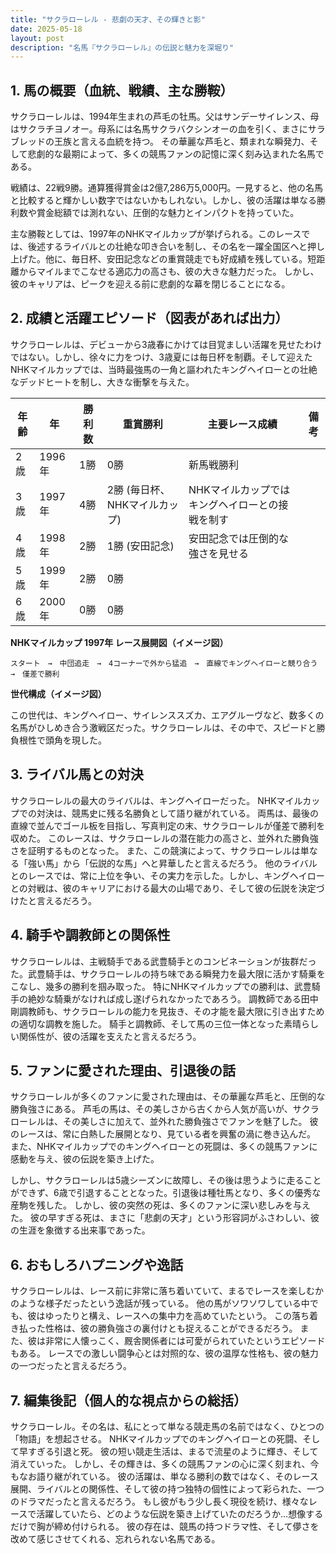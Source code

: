 ```yaml
---
title: "サクラローレル - 悲劇の天才、その輝きと影"
date: 2025-05-18
layout: post
description: "名馬『サクラローレル』の伝説と魅力を深堀り"
---
```


## 1. 馬の概要（血統、戦績、主な勝鞍）

サクラローレルは、1994年生まれの芦毛の牡馬。父はサンデーサイレンス、母はサクラチヨノオー。母系には名馬サクラバクシンオーの血を引く、まさにサラブレッドの王族と言える血統を持つ。  その華麗な芦毛と、類まれな瞬発力、そして悲劇的な最期によって、多くの競馬ファンの記憶に深く刻み込まれた名馬である。

戦績は、22戦9勝。通算獲得賞金は2億7,286万5,000円。一見すると、他の名馬と比較すると輝かしい数字ではないかもしれない。しかし、彼の活躍は単なる勝利数や賞金総額では測れない、圧倒的な魅力とインパクトを持っていた。

主な勝鞍としては、1997年のNHKマイルカップが挙げられる。このレースでは、後述するライバルとの壮絶な叩き合いを制し、その名を一躍全国区へと押し上げた。他に、毎日杯、安田記念などの重賞競走でも好成績を残している。短距離からマイルまでこなせる適応力の高さも、彼の大きな魅力だった。  しかし、彼のキャリアは、ピークを迎える前に悲劇的な幕を閉じることになる。


## 2. 成績と活躍エピソード（図表があれば出力）

サクラローレルは、デビューから3歳春にかけては目覚ましい活躍を見せたわけではない。しかし、徐々に力をつけ、3歳夏には毎日杯を制覇。そして迎えたNHKマイルカップでは、当時最強馬の一角と謳われたキングヘイローとの壮絶なデッドヒートを制し、大きな衝撃を与えた。

| 年齢 | 年 | 勝利数 | 重賞勝利 | 主要レース成績 | 備考 |
|---|---|---|---|---|---|
| 2歳 | 1996年 | 1勝 | 0勝 | 新馬戦勝利 |  |
| 3歳 | 1997年 | 4勝 | 2勝 (毎日杯、NHKマイルカップ) |  NHKマイルカップではキングヘイローとの接戦を制す |  |
| 4歳 | 1998年 | 2勝 | 1勝 (安田記念) | 安田記念では圧倒的な強さを見せる |  |
| 5歳 | 1999年 | 2勝 | 0勝 |  |  |
| 6歳 | 2000年 | 0勝 | 0勝 |  |  |

**NHKマイルカップ 1997年 レース展開図（イメージ図）**

```
スタート　→　中団追走　→　4コーナーで外から猛追　→　直線でキングヘイローと競り合う　→　僅差で勝利
```

**世代構成（イメージ図）**

この世代は、キングヘイロー、サイレンススズカ、エアグルーヴなど、数多くの名馬がひしめき合う激戦区だった。サクラローレルは、その中で、スピードと勝負根性で頭角を現した。


## 3. ライバル馬との対決

サクラローレルの最大のライバルは、キングヘイローだった。  NHKマイルカップでの対決は、競馬史に残る名勝負として語り継がれている。  両馬は、最後の直線で並んでゴール板を目指し、写真判定の末、サクラローレルが僅差で勝利を収めた。  このレースは、サクラローレルの潜在能力の高さと、並外れた勝負強さを証明するものとなった。  また、この競演によって、サクラローレルは単なる「強い馬」から「伝説的な馬」へと昇華したと言えるだろう。  他のライバルとのレースでは、常に上位を争い、その実力を示した。しかし、キングヘイローとの対戦は、彼のキャリアにおける最大の山場であり、そして彼の伝説を決定づけたと言えるだろう。


## 4. 騎手や調教師との関係性

サクラローレルは、主戦騎手である武豊騎手とのコンビネーションが抜群だった。武豊騎手は、サクラローレルの持ち味である瞬発力を最大限に活かす騎乗をこなし、幾多の勝利を掴み取った。  特にNHKマイルカップでの勝利は、武豊騎手の絶妙な騎乗がなければ成し遂げられなかったであろう。  調教師である田中剛調教師も、サクラローレルの能力を見抜き、その才能を最大限に引き出すための適切な調教を施した。  騎手と調教師、そして馬の三位一体となった素晴らしい関係性が、彼の活躍を支えたと言えるだろう。


## 5. ファンに愛された理由、引退後の話

サクラローレルが多くのファンに愛された理由は、その華麗な芦毛と、圧倒的な勝負強さにある。  芦毛の馬は、その美しさから古くから人気が高いが、サクラローレルは、その美しさに加えて、並外れた勝負強さでファンを魅了した。  彼のレースは、常に白熱した展開となり、見ている者を興奮の渦に巻き込んだ。  また、NHKマイルカップでのキングヘイローとの死闘は、多くの競馬ファンに感動を与え、彼の伝説を築き上げた。

しかし、サクラローレルは5歳シーズンに故障し、その後は思うように走ることができず、6歳で引退することとなった。引退後は種牡馬となり、多くの優秀な産駒を残した。  しかし、彼の突然の死は、多くのファンに深い悲しみを与えた。  彼の早すぎる死は、まさに「悲劇の天才」という形容詞がふさわしい、彼の生涯を象徴する出来事であった。


## 6. おもしろハプニングや逸話

サクラローレルは、レース前に非常に落ち着いていて、まるでレースを楽しむかのような様子だったという逸話が残っている。  他の馬がソワソワしている中でも、彼はゆったりと構え、レースへの集中力を高めていたという。  この落ち着き払った性格は、彼の勝負強さの裏付けとも捉えることができるだろう。  また、彼は非常に人懐っこく、厩舎関係者には可愛がられていたというエピソードもある。  レースでの激しい闘争心とは対照的な、彼の温厚な性格も、彼の魅力の一つだったと言えるだろう。


## 7. 編集後記（個人的な視点からの総括）

サクラローレル。その名は、私にとって単なる競走馬の名前ではなく、ひとつの「物語」を想起させる。  NHKマイルカップでのキングヘイローとの死闘、そして早すぎる引退と死。  彼の短い競走生活は、まるで流星のように輝き、そして消えていった。  しかし、その輝きは、多くの競馬ファンの心に深く刻まれ、今もなお語り継がれている。  彼の活躍は、単なる勝利の数ではなく、そのレース展開、ライバルとの関係性、そして彼の持つ独特の個性によって彩られた、一つのドラマだったと言えるだろう。  もし彼がもう少し長く現役を続け、様々なレースで活躍していたら、どのような伝説を築き上げていたのだろうか…想像するだけで胸が締め付けられる。  彼の存在は、競馬の持つドラマ性、そして儚さを改めて感じさせてくれる、忘れられない名馬である。
